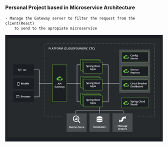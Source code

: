 ### Personal Project based in Microservice Architecture
    - Manage the Gateway server to filter the request from the client(React)
        to send to the apropiate microservice
![Greeting Started](assets/microservices.png)